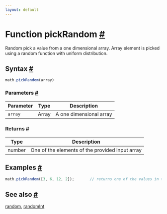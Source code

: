 ```yaml
---
layout: default
---
```


<h1 id="function-pickrandom">Function pickRandom <a href="#function-pickrandom" title="Permalink">#</a></h1>

Random pick a value from a one dimensional array.
Array element is picked using a random function with uniform distribution.


<h2 id="syntax">Syntax <a href="#syntax" title="Permalink">#</a></h2>

```js
math.pickRandom(array)
```

<h3 id="parameters">Parameters <a href="#parameters" title="Permalink">#</a></h3>

Parameter | Type | Description
--------- | ---- | -----------
`array` | Array | A one dimensional array

<h3 id="returns">Returns <a href="#returns" title="Permalink">#</a></h3>

Type | Description
---- | -----------
number | One of the elements of the provided input array


<h2 id="examples">Examples <a href="#examples" title="Permalink">#</a></h2>

```js
math.pickRandom([3, 6, 12, 2]);       // returns one of the values in the array
```


<h2 id="see-also">See also <a href="#see-also" title="Permalink">#</a></h2>

[random](random.html),
[randomInt](randomInt.html)


<!-- Note: This file is automatically generated from source code comments. Changes made in this file will be overridden. -->
